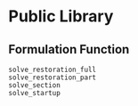 # Public Library

## Formulation Function
```@docs
solve_restoration_full
solve_restoration_part
solve_section
solve_startup
```
